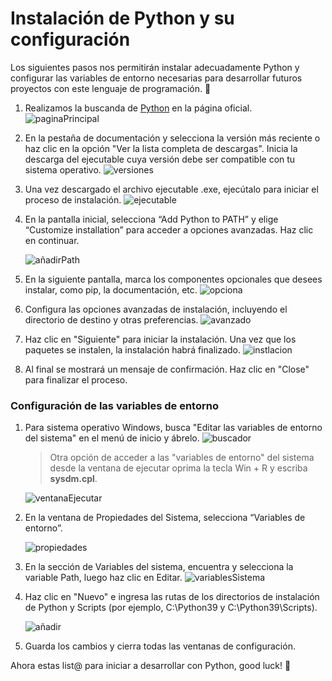# Instalación de Python y su configuración

Los siguientes pasos nos permitirán instalar adecuadamente Python y configurar las variables de entorno necesarias para desarrollar futuros proyectos con este lenguaje de programación. :snake:
1. Realizamos la buscanda de [Python]() en la página oficial.
    ![paginaPrincipal](paginainicial.png)
2. En la pestaña de documentación y selecciona la versión más reciente o haz clic en la opción "Ver la lista completa de descargas". Inicia la descarga del ejecutable cuya versión debe ser compatible con tu sistema operativo.
    ![versiones](version.png)
3. Una vez descargado el archivo ejecutable .exe, ejecútalo para iniciar el proceso de instalación.
    ![ejecutable](https://img.icons8.com/color/512/python.png)
4. En la pantalla inicial, selecciona “Add Python to PATH” y elige “Customize installation” para acceder a opciones avanzadas. Haz clic en continuar.
   
    ![añadirPath](primera%20ventana.png)
6. En la siguiente pantalla, marca los componentes opcionales que desees instalar, como pip, la documentación, etc.
    ![opciona](caracteristicas%20opcionales.png)
7. Configura las opciones avanzadas de instalación, incluyendo el directorio de destino y otras preferencias.
    ![avanzado](opciones%20avanzadas.png)
8. Haz clic en "Siguiente" para iniciar la instalación. Una vez que los paquetes se instalen, la instalación habrá finalizado.
    ![instlacion](progreso%20de%20carga.png)
9. Al final se mostrará un mensaje de confirmación. Haz clic en "Close" para finalizar el proceso.

### Configuración de las variables de entorno

1. Para sistema operativo Windows, busca "Editar las variables de entorno del sistema" en el menú de inicio y ábrelo.
    ![buscador](buscador.png)
    > Otra opción de acceder a las "variables de entorno" del sistema desde la ventana de ejecutar oprima la tecla Win + R y escriba **sysdm.cpl**.
    
    ![ventanaEjecutar](ejecutar.png)
2. En la ventana de Propiedades del Sistema, selecciona “Variables de entorno”.
   
    ![propiedades](propiedades%20del%20sistema.png)
3. En la sección de Variables del sistema, encuentra y selecciona la variable Path, luego haz clic en Editar.
    ![variablesSistema](editar%20path.png)
4. Haz clic en "Nuevo" e ingresa las rutas de los directorios de instalación de Python y Scripts (por ejemplo, C:\Python39 y C:\Python39\Scripts).
   
    ![añadir](editar%20variables%20de%20entorno.png)
6. Guarda los cambios y cierra todas las ventanas de configuración.
   
Ahora estas list@ para iniciar a desarrollar con Python, good luck! :clap:
